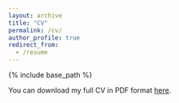 ```yaml
---
layout: archive
title: "CV"
permalink: /cv/
author_profile: true
redirect_from:
  - /resume
---
```


{% include base_path %}

<p style="text-indent:0">You can download my full CV in PDF format <a href="../files/CV_kuan.pdf" class="textlink" target="_blank">here</a>.</p>

<object width="100%" height="100px" data="../files/CV_kuan.pdf" type="application/pdf">
<p style="text-indent:0"></p>
</object>
